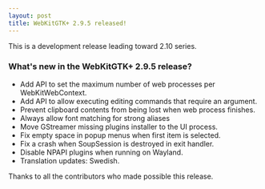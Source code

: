 ```yaml
---
layout: post
title: WebKitGTK+ 2.9.5 released!
---
```


This is a development release leading toward 2.10 series.

### What's new in the WebKitGTK+ 2.9.5 release?

 - Add API to set the maximum number of web processes per WebKitWebContext.
 - Add API to allow executing editing commands that require an argument.
 - Prevent clipboard contents from being lost when web process finishes.
 - Always allow font matching for strong aliases
 - Move GStreamer missing plugins installer to the UI process.
 - Fix empty space in popup menus when first item is selected.
 - Fix a crash when SoupSession is destroyed in exit handler.
 - Disable NPAPI plugins when running on Wayland.
 - Translation updates: Swedish.

Thanks to all the contributors who made possible this release.